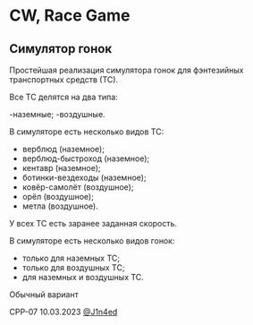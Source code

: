 # CW, Race Game
## Симулятор гонок

Простейшая реализация симулятора гонок для фэнтезийных транспортных средств (ТС).

Все ТС делятся на два типа:

-наземные;
-воздушные.

В симуляторе есть несколько видов ТС:

- верблюд (наземное);
- верблюд-быстроход (наземное);
- кентавр (наземное);
- ботинки-вездеходы (наземное);
- ковёр-самолёт (воздушное);
- орёл (воздушное);
- метла (воздушное).

У всех ТС есть заранее заданная скорость.

В симуляторе есть несколько видов гонок:

- только для наземных ТС;
- только для воздушных ТС;
- для наземных и воздушных ТС.

Обычный вариант

CPP-07
10.03.2023
[@J1n4ed](https://github.com/J1n4ed)